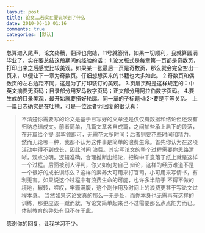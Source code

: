 ```yaml
---
layout: post
title: 论文……若实在要说学到了什么
date: 2010-06-10 01:16
comments: true
categories: [默认]
---
```

总算进入尾声，论文终稿，翻译也完结，11号就答辩，如果一切顺利，我就算圆满毕业了。实在要总结这段期间的经验的话：
1.论文版式是每章第一页都是奇数页，打印出来之后感觉比较美观。如果某一张最后一页是奇数页，那么就会完全空出一页来，以便让下一章为奇数页。仔细想想买来的书籍也大多如此。
2.奇数页和偶数页的左右边距不同，这是为了打印装订的美观。
3.页眉页码是这样规定的：中英文摘要无页码；目录部分用罗马数字页码；正文部分用阿拉伯数字页码。
4.要生成的目录美观，最开始就要搭好轮廓。同一章的子标题&lt;h2&gt;要是平等关系。
上一篇日志确实是在吐槽，可是一位读者titi回复的很认真：
<blockquote>不清楚你需要写的论文是基于已写好的文章还是仅仅有数据和结论但还没有归纳总结成文。前者简单，几篇文章各自成篇，之间加些承上启下的段落，在开篇给个提 纲挈领即可，无需花太多时间；后者则要花些时间和精力。然而无论哪一种，我都不认为这件事是简单的浪费生命。首先你认为在这项活动中得不到成长，因此时间 浪费。其实写论文的整个过程需要你思路清晰，观点分明，逻辑准确，合理推断出结论，把胸中千意落于纸上就是这样一个过程。后面被别人评判，你又如何为自己 辩论，这样的经历难道不是一个很好的成长训练么？这样的素养大可用来打官司，小可用来写情书，有利无害。如果说这个过程中有浪费生命的可能，也许多半陷于 不得不做的境地，辗转，嗟叹，牢骚满腹，这个副作用及时间上的浪费更甚于写论文过程本身。  当然如果这论文真的那么一无是处，而你本身也无需再有这样的训练，那更应该一蹴而就，写论文简单起来也不过需要那么点点能力而已。
体制教育的弊处有但不在于此。</blockquote>
感谢你的回复，让我学习不少。

